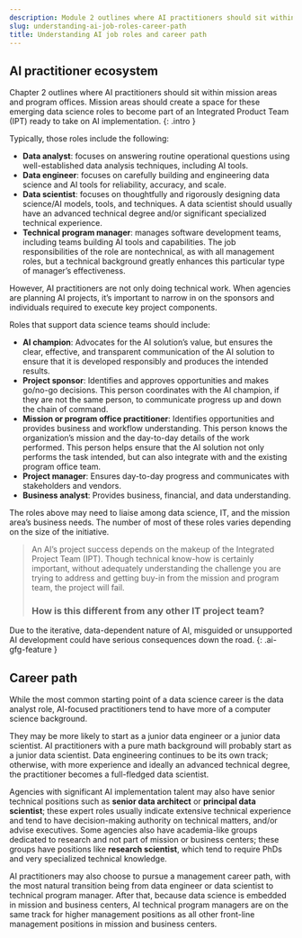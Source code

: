```yaml
---
description: Module 2 outlines where AI practitioners should sit within mission areas and program offices. Mission areas should create a space for these emerging data science roles to become part of an Integrated Product Team (IPT) ready to take on AI implementation. 
slug: understanding-ai-job-roles-career-path
title: Understanding AI job roles and career path
---
```

## AI practitioner ecosystem

Chapter 2 outlines where AI practitioners should sit within mission areas and program offices. Mission areas should create a space for these emerging data science roles to become part of an Integrated Product Team (IPT) ready to take on AI implementation. 
{: .intro }

Typically, those roles include the following:  
- **Data analyst**: focuses on answering routine operational questions using well-established data analysis techniques, including AI tools.
- **Data engineer**: focuses on carefully building and engineering data science and AI tools for reliability, accuracy, and scale.
- **Data scientist**: focuses on thoughtfully and rigorously designing data science/AI models, tools, and techniques. A data scientist should usually have an advanced technical degree and/or significant specialized technical experience.
- **Technical program manager**: manages software development teams, including teams building AI tools and capabilities. The job responsibilities of the role are nontechnical, as with all management roles, but a technical background greatly enhances this particular type of manager’s effectiveness.

However, AI practitioners are not only doing technical work. When agencies are planning AI projects, it’s important to narrow in on the sponsors and individuals required to execute key project components. 

Roles that support data science teams should include:
- **AI champion**: Advocates for the AI solution’s value, but ensures the clear, effective, and transparent communication of the AI solution to ensure that it is developed responsibly and produces the intended results.
- **Project sponsor**: Identifies and approves opportunities and makes go/no-go decisions. This person coordinates with the AI champion, if they are not the same person, to communicate progress up and down the chain of command. 
- **Mission or program office practitioner**: Identifies opportunities and provides business and workflow understanding. This person knows the organization’s mission and the day-to-day details of the work performed. This person helps ensure that the AI solution not only performs the task intended, but can also integrate with and the existing program office team.
- **Project manager**: Ensures day-to-day progress and communicates with stakeholders and vendors.
- **Business analyst**: Provides business, financial, and data understanding. 

The roles above may need to liaise among data science, IT, and the mission area’s business needs. The number of most of these roles varies depending on the size of the initiative. 

> An AI’s project success depends on the makeup of the Integrated Project Team (IPT). Though technical know-how is certainly important, without adequately understanding the challenge you are trying to address and getting buy-in from the mission and program team, the project will fail.
> 
> ### How is this different from any other IT project team?
Due to the iterative, data-dependent nature of AI, misguided or unsupported AI development could have serious consequences down the road. 
{: .ai-gfg-feature }

## Career path

While the most common starting point of a data science career is the data analyst role, AI-focused practitioners tend to have more of a computer science background. 

They may be more likely to start as a junior data engineer or a junior data scientist. AI practitioners with a pure math background will probably start as a junior data scientist. Data engineering continues to be its own track; otherwise, with more experience and ideally an advanced technical degree, the practitioner becomes a full-fledged data scientist. 

Agencies with significant AI implementation talent may also have senior technical positions such as **senior data architect** or **principal data scientist**; these expert roles usually indicate extensive technical experience and tend to have decision-making authority on technical matters, and/or advise executives. Some agencies also have academia-like groups dedicated to research and not part of mission or business centers; these groups have positions like **research scientist**, which tend to require PhDs and very specialized technical knowledge.
 
AI practitioners may also choose to pursue a management career path, with the most natural transition being from data engineer or data scientist to technical program manager. After that, because data science is embedded in mission and business centers, AI technical program managers are on the same track for higher management positions as all other front-line management positions in mission and business centers.









